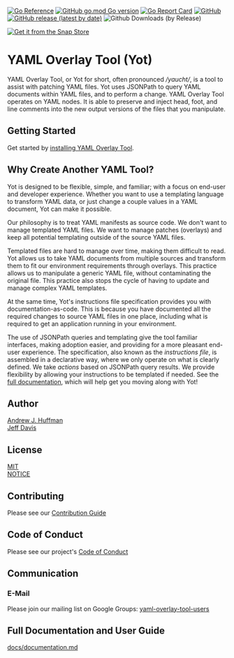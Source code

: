 [![Go Reference](https://pkg.go.dev/badge/github.com/vmware-tanzu-labs/yaml-overlay-tool.svg)](https://pkg.go.dev/github.com/vmware-tanzu-labs/yaml-overlay-tool)
[![GitHub go.mod Go version](https://img.shields.io/github/go-mod/go-version/vmware-tanzu-labs/yaml-overlay-tool)](https://golang.org/)
[![Go Report Card](https://goreportcard.com/badge/github.com/vmware-tanzu-labs/yaml-overlay-tool)](https://goreportcard.com/report/github.com/vmware-tanzu-labs/yaml-overlay-tool)
[![GitHub](https://img.shields.io/github/license/vmware-tanzu-labs/yaml-overlay-tool)](https://github.com/vmware-tanzu-labs/yaml-overlay-tool/blob/main/LICENSE)
[![GitHub release (latest by date)](https://img.shields.io/github/v/release/vmware-tanzu-labs/yaml-overlay-tool)](https://github.com/vmware-tanzu-labs/yaml-overlay-tool/releases)
![Github Downloads (by Release)](https://img.shields.io/github/downloads/vmware-tanzu-labs/yaml-overlay-tool/total.svg)

[![Get it from the Snap Store](https://snapcraft.io/static/images/badges/en/snap-store-black.svg)](https://snapcraft.io/yaml-overlay-tool)
# YAML Overlay Tool (Yot)

YAML Overlay Tool, or Yot for short, often pronounced */yaucht/*, is a tool to assist with patching YAML files.  Yot uses JSONPath to query YAML documents within YAML files, and to perform a change.  YAML Overlay Tool operates on YAML nodes. It is able to preserve and inject head, foot, and line comments into the new output versions of the files that you manipulate.

## Getting Started
Get started by [installing YAML Overlay Tool](docs/sections/setup.md).

## Why Create Another YAML Tool?

Yot is designed to be flexible, simple, and familiar; with a focus on end-user and developer experience.  Whether you want to use a templating language to transform YAML data, or just change a couple values in a YAML document, Yot can make it possible.  

Our philosophy is to treat YAML manifests as source code. We don't want to manage templated YAML files. We want to manage patches (overlays) and keep all potential templating outside of the source YAML files.  

Templated files are hard to manage over time, making them difficult to read.  Yot allows us to take YAML documents from multiple sources and transform them to fit our environment requirements through overlays. This practice allows us to manipulate a generic YAML file, without contaminating the original file. This practice also stops the cycle of having to update and manage complex YAML templates. 

At the same time, Yot's instructions file specification provides you with documentation-as-code. This is because you have documented all the required changes to source YAML files in one place, including what is required to get an application running in your environment.

The use of JSONPath queries and templating give the tool familiar interfaces, making adoption easier, and providing for a more pleasant end-user experience.  The specification, also known as the *instructions file*, is assembled in a declarative way, where we only operate on what is clearly defined.  We take *actions* based on JSONPath query results.  We provide flexibility by allowing your instructions to be templated if needed. See the [full documentation](docs/documentation.md), which will help get you moving along with Yot!


## Author

[Andrew J. Huffman](https://github.com/ahuffman)  
[Jeff Davis](https://github.com/JefeDavis)


## License

[MIT](LICENSE)  
[NOTICE](NOTICE)


## Contributing

Please see our [Contribution Guide](CONTRIBUTING.md)


## Code of Conduct

Please see our project's [Code of Conduct](CODE-OF-CONDUCT.md)


## Communication
### E-Mail

Please join our mailing list on Google Groups: [yaml-overlay-tool-users](https://groups.google.com/g/yaml-overlay-tool-users)


## Full Documentation and User Guide

[docs/documentation.md](docs/documentation.md)
